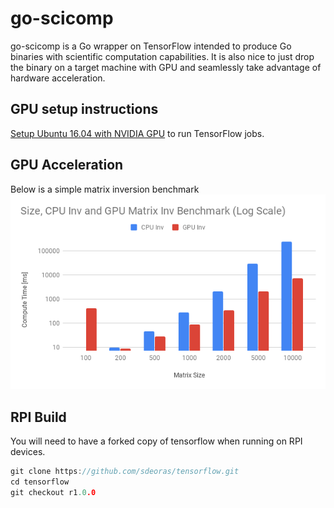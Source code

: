# go-scicomp
go-scicomp is a Go wrapper on TensorFlow intended to produce Go binaries with scientific
computation capabilities. It is also nice to just drop the binary on a target machine with
GPU and seamlessly take advantage of hardware acceleration.

## GPU setup instructions
[Setup Ubuntu 16.04 with NVIDIA GPU](https://gist.github.com/sdeoras/3e773f7e7402de0ef823c8d24d4b83f3) to run
TensorFlow jobs.

## GPU Acceleration
Below is a simple matrix inversion benchmark
![GPU Acceleration](/art/matrix-inversion-cpu-vs-gpu.png)

## RPI Build
You will need to have a forked copy of tensorflow when running on RPI devices.
```go
git clone https://github.com/sdeoras/tensorflow.git
cd tensorflow
git checkout r1.0.0
```

